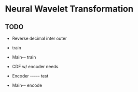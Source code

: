 # Neural Wavelet Transformation

## TODO

- Reverse decimal inter outer

- train

- Main-- train

- CDF w/ encoder needs

- Encoder ----- test

- Main-- encode

  
  
  